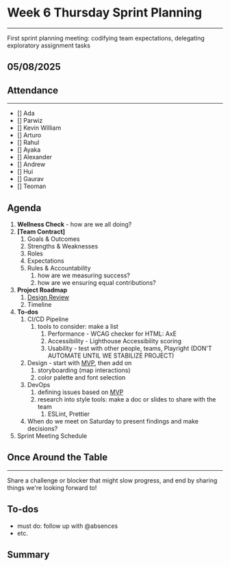 # Week 6 Thursday Sprint Planning
--- 
First sprint planning meeting: codifying team expectations, delegating exploratory assignment tasks

## 05/08/2025

## Attendance
---
- [] Ada
- [] Parwiz
- [] Kevin William
- [] Arturo
- [] Rahul
- [] Ayaka
- [] Alexander
- [] Andrew
- [] Hui
- [] Gaurav
- [] Teoman
  
## Agenda
1. **Wellness Check** - how are we all doing?
2. **[Team Contract]**
   1. Goals & Outcomes
   2. Strengths & Weaknesses
   3. Roles
   4. Expectations 
   5. Rules & Accountability
      1. how are we measuring success?
      2. how are we ensuring equal contributions?
3. **Project Roadmap**
   1. [Design Review](https://miro.com/app/board/uXjVI-s3M8k=/?moveToWidget=3458764626234861431&cot=14)
   2. Timeline
4. **To-dos**
   1. CI/CD Pipeline
      1. tools to consider: make a list
         1. Performance - WCAG checker for HTML: AxE
         2. Accessibility - Lighthouse Accessibility scoring
         3. Usability - test with other people, teams, Playright (DON'T AUTOMATE UNTIL WE STABILIZE PROJECT)
   2. Design - start with [MVP](https://docs.google.com/document/d/1gw2O-qc4-TcafjCcNl9bC26Pxjly1q1tGmnjsovB9b4/edit?tab=t.0), then add on
      1. storyboarding (map interactions)
      2. color palette and font selection
   3. DevOps
      1. defining issues based on [MVP](https://docs.google.com/document/d/1gw2O-qc4-TcafjCcNl9bC26Pxjly1q1tGmnjsovB9b4/edit?tab=t.0)
      2. research into style tools: make a doc or slides to share with the team
         1. ESLint, Prettier
   4. When do we meet on Saturday to present findings and make decisions?
5. Sprint Meeting Schedule

## Once Around the Table
---
Share a challenge or blocker that might slow progress, and end by sharing things we're looking forward to!

## To-dos
- must do: follow up with @absences
- etc.

## Summary

